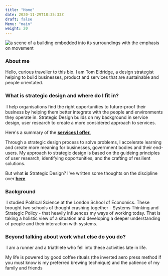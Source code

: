 ```yaml
---
title: "Home"
date: 2020-11-29T18:35:33Z
draft: false
Menu: "main"
weight: 20
---
```


![a scene of a building embedded into its surroundings with the emphasis on movement](/img/∏schneider_schumacher_100803_Skizze_Ausgrabung.jpg)

### About me

Hello, curious traveller to this bio. I am Tom Eldridge, a design strategist helping to build businesses, product and services that are sustainable and people orientated.
​​
### What is strategic design and where do I fit in? 
​​
I help organisations find the right opportunities to future-proof their business by helping them better integrate with the people and environments they operate in. Strategic Design builds on my background in service design, user research to create a more considered approach to services.

Here's a summary of the [**services I offer.**](/about/what-i-do/)

Through a strategic design process to solve problems, I accelerate learning and create more meaning for businesses, government bodies and their end-users. My approach to strategic design is based on the guideing principles of user research, identifying opportunities, and the crafting of resilient solutions. 
​​

But what **is** Strategic Design? I've written some thoughts on the discipline over **[here](https://www.strategyxdesign.co.uk/post/what-is-strategic-design)**

### Background
​
I studied Political Science at the London School of Economics. These brought two schools of thought crashing together - Systems Thinking and Strategic Policy - that heavily influences my ways of working today. That is taking a holistic view of a situation and developing a deeper understanding of people and their interaction with systems.
​
### Beyond talking about work what else do you do?
​
I am a runner and a triathlete who fell into these activities late in life.


My life is powered by good coffee rituals (the inverted aero press method if you must know is my preferred brewing technique) and the patience of my family and friends